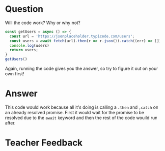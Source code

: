 # Question

Will the code work? Why or why not?

```js
const getUsers = async () => {
  const url = 'https://jsonplaceholder.typicode.com/users';
  const users = await fetch(url).then(r => r.json()).catch((err) => []);
  console.log(users)
  return users;
}
getUsers()
```

Again, running the code gives you the answer, so try to figure it out on your own first!

# Answer
This code would work because all it's doing is calling a `.then` and `,catch` on an already resolved promise. First it would wait for the promise to be resolved due to the `await` keyword and then the rest of the code wouild run after.


# Teacher Feedback